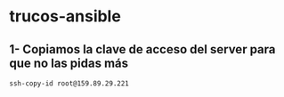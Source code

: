 # trucos-ansible

## 1- Copiamos la clave de acceso del server para que no las pidas más
```linux
ssh-copy-id root@159.89.29.221
```
